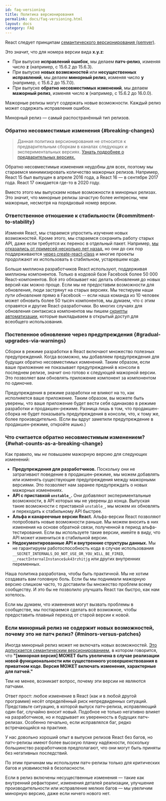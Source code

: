 ```yaml
---
id: faq-versioning
title: Политика версионирования
permalink: docs/faq-versioning.html
layout: docs
category: FAQ
---
```


React следует принципам [семантического версионирования (semver)](https://semver.org/lang/ru/).

Это значит, что для номера версии вида **x.y.z**:

* При выпуске **исправлений ошибок**, мы делаем **патч-релиз**, изменяя число **z** (например, с 15.6.2 до 15.6.3).
* При выпуске **новых возможностей** или **несущественных исправлений**, мы делаем **минорный релиз**, изменяя число **y** (например, с 15.6.2 до 15.7.0).
* При выпуске **обратно несовместимых изменений**, мы делаем **мажорный релиз**, изменяя число **x**  (например, с 15.6.2 до 16.0.0).

Мажорные релизы могут содержать новые возможности. Каждый релиз может содержать исправления ошибок.

Минорный релиз — самый распостранённый тип релизов.

### Обратно несовместимые изменения {#breaking-changes}

> Данная политика версионирования не относится к предварительным сборкам в каналах следующих и экспериментальных версиях. [Узнать подробнее о предварительных версиях.](/docs/release-channels.html)

Обратно несовместимые изменения неудобны для всех, поэтому мы стараемся минимизировать количество мажорных релизов. Например, React 15 был выпущен в апреле 2016 года, а React 16 — в сентябре 2017 года. React 17 ожидается где-то в 2020 году.

Вместо этого мы выпускаем новые возможности в минорных релизах. Это значит, что минорные релизы зачастую более интересны, чем мажорные, несмотря на порядковый номер версии.

### Ответственное отношение к стабильности {#commitment-to-stability}

Изменяя React, мы стараемся упростить изучение новых возможностей. Кроме этого, мы стараемся сохранить работу старых API, даже если требуется их перенос в отдельный пакет. Например, [мы отказались от примесей несколько лет назад](/blog/2016/07/13/mixins-considered-harmful.html), но они до сих пор поддерживаются [через create-react-class](/docs/react-without-es6.html#mixins) и многие проекты продолжают их использовать в стабильном, устаревшем коде.

Больше миллиона разработчиков React используют, поддерживая миллионы компонентов. Только в кодовой базе Facebook более 50 000 React-компонентов. Всё это обязывает нас делать обновления до новых версий как можно проще. Если мы не предоставим возможности для обновления, люди застрянут на старых версиях. Мы тестируем наши *пути обновления* прямо в Facebook -- если наша команда из 10 человек может обновить более 50 тысяч компонентов, мы думаем, что с этим справятся и другие React-разработчики. Во многих случаях для обновления синтаксиса компонентов мы пишем [скрипты автоматизации](https://github.com/reactjs/react-codemod), которые выкладываем в открытый доступ для всеобщего использования.

### Постепенное обновление через предупреждения {#gradual-upgrades-via-warnings}

Сборки в режиме разработки в React включают множество полезных предупреждений. Когда возможно, мы добавляем предупреждения для будущих обратно несовместимых изменений. Таким образом, если ваше приложение не показывает предупреждений в консоли в последнем релизе, значит оно готово к следующей мажорной версии. Это позволяет вам обновлять приложение компонент за компонентом по одиночке.

Предупреждения в режиме разработки не влияют на то, как исполняется ваше приложение. Таким образом, вы можете быть уверены, что ваше приложение будет вести себя одинаково в режиме разработки и продакшен-режиме. Разница лишь в том, что продакшен-сборка не будет показывать предупреждения в консоли, что, к тому же, более производительно. (Если вы вдруг заметили предупреждение в продакшен-режиме, откройте ишью.)

### Что считается обратно несовместимым изменением? {#what-counts-as-a-breaking-change}

Как правило, мы *не* повышаем мажорную версию для следующих изменений:

* **Предупреждения для разработчиков.** Поскольку они не затрагивают поведение в продакшен-режиме, мы можем добавлять или изменять существующие предупреждения между мажорными версиями. Это позволяет нам заранее предупреждать о новых мажорных изменениях.
* **API с приставкой `unstable_`.** Они добавляют экспериментальные возможности, в API которых мы не уверены до конца. Выпуская такие возможности с приставкой `unstable_`, мы можем их обновлять и переходить к стабильному API быстрее.
* **Альфа и канареечные версии React.** Альфа-версии React позволяют попробовать новые возможности раньше. Мы можем вносить в них изменения на основе обратной связи, полученной в период альфа-тестирования. Если вы используете такие версии, имейте в виду, что API может измениться в стабильной версии.
* **Недокументированные API и внутренние структуры данных.** Мы не гарантируем работоспособность кода в случае использования `__SECRET_INTERNALS_DO_NOT_USE_OR_YOU_WILL_BE_FIRED`, `__reactInternalInstance$uk43rzhitjg` или других внутренних переменных.

Наша политика разработана, чтобы быть практичной. Мы не хотим создавать вам головную боль. Если бы мы поднимали мажорную версию слишком часто, то доставили бы множество проблем всему сообществу. И это бы не позволило улучшать React так быстро, как нам хотелось.

Если мы думаем, что изменения могут вызвать проблемы в сообществе, мы постараемся сделать всё возможное, чтобы предоставить плавный переход от старой версии к новой.

### Если минорный релиз не содержит новых возможностей, почему это не патч релиз? {#minors-versus-patches}

Иногда минорный релиз может не включать новых возможностей. [Это допускается семантическим версионированием](https://semver.org/lang/ru/#spec-item-7), в котором говорится, что **"[минорная версия] МОЖЕТ быть увеличена в случае реализации новой функциональности или существенного усовершенствования в приватном коде. Версия МОЖЕТ включать изменения, характерные для патчей."**

Тем не менее, возникает вопрос, почему эти версии не являются патчами.

Ответ прост: любое изменение в React (как и в любой другой программе) несёт определённый риск непредвиденных ситуаций. Представьте ситуацию, в которой выпуск патч-релиза, исправляющий один баг, случайно вносит новый. Подобное не только негативно влияет на разработчиков, но и подрывает их уверенность в будущих патч-релизах. Особенно печально, если исправлялся баг, редко встречающийся на практике.

У нас довольно хороший опыт в выпуске релизов React без багов, но патч-релизы имеют более высокую планку надёжности, поскольку большинство разработчиков предполагают, что они могут быть приняты без негативных последствий.

По этим причинам мы используем патч-релизы только для критических багов и уязвимостей в безопасности.

Если в релиз включены несущественные изменения — такие как внутренний рефакторинг, изменения деталей реализации, улучшение производительности или исправление мелких багов — мы увеличим минорную версию, даже если ничего нового нет.
